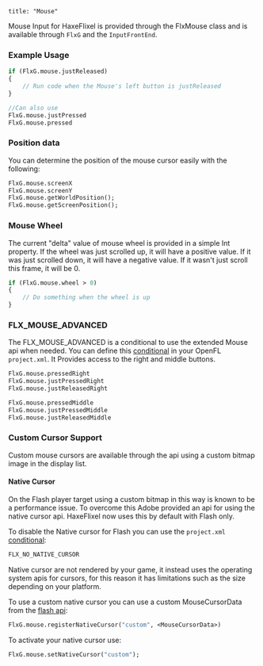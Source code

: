 ```
title: "Mouse"
```

Mouse Input for HaxeFlixel is provided through the FlxMouse class and is available through `FlxG` and the `InputFrontEnd`.

### Example Usage

``` haxe
if (FlxG.mouse.justReleased)
{
	// Run code when the Mouse's left button is justReleased
}

//Can also use
FlxG.mouse.justPressed
FlxG.mouse.pressed

```

### Position data

You can determine the position of the mouse cursor easily with the following:

```haxe
FlxG.mouse.screenX
FlxG.mouse.screenY
FlxG.mouse.getWorldPosition();
FlxG.mouse.getScreenPosition();
```

### Mouse Wheel

The current "delta" value of mouse wheel is provided in a simple Int property. If the wheel was just scrolled up, it will have a positive value. If it was just scrolled down, it will have a negative value. If it wasn't just scroll this frame, it will be 0.

```haxe
if (FlxG.mouse.wheel > 0)
{
	// Do something when the wheel is up
}
```

### FLX_MOUSE_ADVANCED

The FLX_MOUSE_ADVANCED is a conditional to use the extended Mouse api when needed. You can define this [conditional](/documentation/haxeflixel-conditionals) in your OpenFL `project.xml`. It Provides access to the right and middle buttons.


```haxe
FlxG.mouse.pressedRight
FlxG.mouse.justPressedRight
FlxG.mouse.justReleasedRight

FlxG.mouse.pressedMiddle
FlxG.mouse.justPressedMiddle
FlxG.mouse.justReleasedMiddle
```

### Custom Cursor Support

Custom mouse cursors are available through the api using a custom bitmap image in the display list. 

#### Native Cursor

On the Flash player target using a custom bitmap in this way is known to be a performance issue. To overcome this Adobe provided an api for using the native cursor api. HaxeFlixel now uses this by default with Flash only.

To disable the Native cursor for Flash you can use the `project.xml` [conditional](/documentation/haxeflixel-conditionals): 

```haxe
FLX_NO_NATIVE_CURSOR
```

Native cursor are not rendered by your game, it instead uses the operating system apis for cursors, for this reason it has limitations such as the size depending on your platform.

To use a custom native cursor you can use a custom MouseCursorData from the [flash api](http://help.adobe.com/en_US/FlashPlatform/reference/actionscript/3/flash/ui/MouseCursorData.html):

```haxe
FlxG.mouse.registerNativeCursor("custom", <MouseCursorData>)
```

To activate your native cursor use:

```haxe
FlxG.mouse.setNativeCursor("custom");
```
